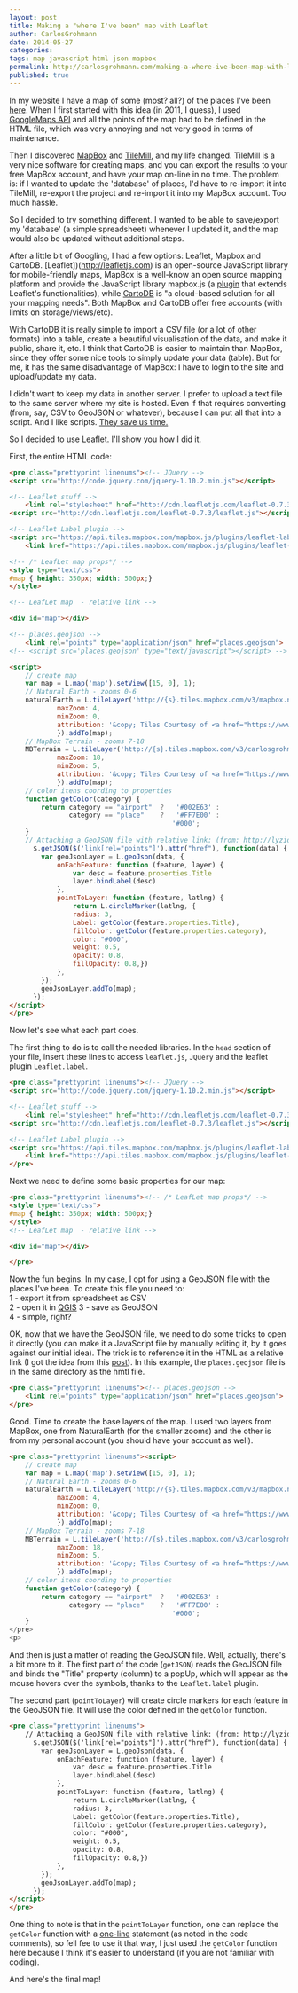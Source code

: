 ```yaml
---
layout: post
title: Making a "where I've been" map with Leaflet
author: CarlosGrohmann
date: 2014-05-27
categories: 
tags: map javascript html json mapbox 
permalink: http://carlosgrohmann.com/making-a-where-ive-been-map-with-leaflet/
published: true
---
```


In my website I have a map of some (most? all?) of the places I've been [here](http://carlosgrohmann.com/gmaps.html). When I first started with this idea (in 2011, I guess), I used [GoogleMaps API](https://developers.google.com/maps/) and all the points of the map had to be defined in the HTML file, which was very annoying and not very good in terms of maintenance.  

Then I discovered [MapBox](https://www.mapbox.com) and [TileMill](https://www.mapbox.com/tilemill/), and my life changed. TileMill is a very nice software for creating maps, and you can export the results to your free MapBox account, and have your map on-line in no time. The problem is: if I wanted to update the 'database' of places, I'd have to re-import it into TileMill, re-export the project and re-import it into my MapBox account. Too much hassle.  

So I decided to try something different. I wanted to be able to save/export my 'database' (a simple spreadsheet) whenever I updated it, and the map would also be updated without additional steps.  

After a little bit of Googling, I had a few options: Leaflet, Mapbox and CartoDB. [Leaflet])(http://leafletjs.com) is an open-source JavaScript library for mobile-friendly maps, MapBox is a well-know an open source mapping platform and provide the JavaScript library mapbox.js (a [plugin](https://www.mapbox.com/help/mapboxjs-a-leaflet-plugin/) that extends Leaflet's functionalities), while [CartoDB](https://cartodb.com) is "a cloud-based solution for all your mapping needs". Both MapBox and CartoDB offer free accounts (with limits on storage/views/etc).  

With CartoDB it is really simple to import a CSV file (or a lot of other formats) into a table, create a beautiful visualisation of the data, and make it public, share it, etc. I think that CartoDB is easier to maintain than MapBox, since they offer some nice tools to simply update your data (table). But for me, it has the same disadvantage of MapBox: I have to login to the site and upload/update my data.  

I didn't want to keep my data in another server. I prefer to upload a text file to the same server where my site is hosted. Even if that requires converting (from, say, CSV to GeoJSON or whatever), because I can put all that into a script. And I like scripts. <a title="Obligatory XKCD mention" href="http://xkcd.com/1319/" target="_blank">They save us time.</a>  

So I decided to use Leaflet. I'll show you how I did it.  

First, the entire HTML code:  

```html
<pre class="prettyprint linenums"><!-- JQuery -->
<script src="http://code.jquery.com/jquery-1.10.2.min.js"></script>

<!-- Leaflet stuff -->
    <link rel="stylesheet" href="http://cdn.leafletjs.com/leaflet-0.7.3/leaflet.css">
<script src="http://cdn.leafletjs.com/leaflet-0.7.3/leaflet.js"></script>

<!-- Leaflet Label plugin -->
<script src="https://api.tiles.mapbox.com/mapbox.js/plugins/leaflet-label/v0.2.1/leaflet.label.js"></script>
    <link href="https://api.tiles.mapbox.com/mapbox.js/plugins/leaflet-label/v0.2.1/leaflet.label.css" rel="stylesheet">

<!-- /* LeafLet map props*/ -->
<style type="text/css">
#map { height: 350px; width: 500px;}
</style>

<!-- LeafLet map  - relative link -->

<div id="map"></div>

<!-- places.geojson -->
    <link rel="points" type="application/json" href="places.geojson">
<!-- <script src='places.geojson' type="text/javascript"></script> -->

<script>
    // create map
    var map = L.map('map').setView([15, 0], 1);
    // Natural Earth - zooms 0-6
    naturalEarth = L.tileLayer('http://{s}.tiles.mapbox.com/v3/mapbox.natural-earth-2/{z}/{x}/{y}.png', {
            maxZoom: 4,
            minZoom: 0,
            attribution: '&copy; Tiles Courtesy of <a href="https://www.mapbox.com" title="MapBox" target="_blank">MapBox</a>',
            }).addTo(map);
    // MapBox Terrain - zooms 7-18
    MBTerrain = L.tileLayer('http://{s}.tiles.mapbox.com/v3/carlosgrohmann.ibb4756i/{z}/{x}/{y}.png', {
            maxZoom: 18,
            minZoom: 5,
            attribution: '&copy; Tiles Courtesy of <a href="https://www.mapbox.com" title="MapBox" target="_blank">MapBox</a>',
            }).addTo(map);                
    // color itens coording to properties
    function getColor(category) {
        return category == "airport"  ?   '#002E63' : 
               category == "place"    ?   '#FF7E00' :
                                         '#000';
    }
    // Attaching a GeoJSON file with relative link: (from: http://lyzidiamond.com/posts/osgeo-august-meeting/)
      $.getJSON($('link[rel="points"]').attr("href"), function(data) {
        var geoJsonLayer = L.geoJson(data, {
            onEachFeature: function (feature, layer) {
                var desc = feature.properties.Title
                layer.bindLabel(desc)
            },
            pointToLayer: function (feature, latlng) {
                return L.circleMarker(latlng, {
                radius: 3,
                Label: getColor(feature.properties.Title), 
                fillColor: getColor(feature.properties.category), 
                color: "#000",
                weight: 0.5,
                opacity: 0.8,
                fillOpacity: 0.8,})
            },
        });
        geoJsonLayer.addTo(map);
      });
</script>
</pre>
```

Now let's see what each part does.

The first thing to do is to call the needed libraries. In the `head` section of your file, insert these lines to access `leaflet.js`, `JQuery` and the leaflet plugin `Leaflet.label`.

```html
<pre class="prettyprint linenums"><!-- JQuery -->
<script src="http://code.jquery.com/jquery-1.10.2.min.js"></script>

<!-- Leaflet stuff -->
    <link rel="stylesheet" href="http://cdn.leafletjs.com/leaflet-0.7.3/leaflet.css">
<script src="http://cdn.leafletjs.com/leaflet-0.7.3/leaflet.js"></script>

<!-- Leaflet Label plugin -->
<script src="https://api.tiles.mapbox.com/mapbox.js/plugins/leaflet-label/v0.2.1/leaflet.label.js"></script>
    <link href="https://api.tiles.mapbox.com/mapbox.js/plugins/leaflet-label/v0.2.1/leaflet.label.css" rel="stylesheet">
</pre>
```

Next we need to define some basic properties for our map:  

```html
<pre class="prettyprint linenums"><!-- /* LeafLet map props*/ -->
<style type="text/css">
#map { height: 350px; width: 500px;}
</style>
<!-- LeafLet map  - relative link -->

<div id="map"></div>

</pre>
```

Now the fun begins. In my case, I opt for using a GeoJSON file with the places I've been. To create this file you need to:  
1 - export it from spreadsheet as CSV  
2 - open it in [QGIS](https://www.qgis.org)
3 - save as GeoJSON  
4 - simple, right?  

OK, now that we have the GeoJSON file, we need to do some tricks to open it directly (you can make it a JavaScript file by manually editing it, by it goes against our initial idea). The trick is to reference it in the HTML as a relative link (I got the idea from this [post](http://lyzidiamond.com/posts/osgeo-august-meeting/)). In this example, the `places.geojson` file is in the same directory as the hmtl file.  

```html
<pre class="prettyprint linenums"><!-- places.geojson -->
    <link rel="points" type="application/json" href="places.geojson">
</pre>
```

Good. Time to create the base layers of the map. I used two layers from MapBox, one from NaturalEarth (for the smaller zooms) and the other is from my personal account (you should have your account as well).  

```html
<pre class="prettyprint linenums"><script>
    // create map
    var map = L.map('map').setView([15, 0], 1);
    // Natural Earth - zooms 0-6
    naturalEarth = L.tileLayer('http://{s}.tiles.mapbox.com/v3/mapbox.natural-earth-2/{z}/{x}/{y}.png', {
            maxZoom: 4,
            minZoom: 0,
            attribution: '&copy; Tiles Courtesy of <a href="https://www.mapbox.com" title="MapBox" target="_blank">MapBox</a>',
            }).addTo(map);
    // MapBox Terrain - zooms 7-18
    MBTerrain = L.tileLayer('http://{s}.tiles.mapbox.com/v3/carlosgrohmann.ibb4756i/{z}/{x}/{y}.png', {
            maxZoom: 18,
            minZoom: 5,
            attribution: '&copy; Tiles Courtesy of <a href="https://www.mapbox.com" title="MapBox" target="_blank">MapBox</a>',
            }).addTo(map);                
    // color itens coording to properties
    function getColor(category) {
        return category == "airport"  ?   '#002E63' : 
               category == "place"    ?   '#FF7E00' :
                                         '#000';
    }
</pre>
<p>
```

And then is just a matter of reading the GeoJSON file. Well, actually, there's a bit more to it. The first part of the code (`getJSON`) reads the GeoJSON file and binds the "Title" property (column) to a popUp, which will appear as the mouse hovers over the symbols, thanks to the `Leaflet.label` plugin.  

The second part (`pointToLayer`) will create circle markers for each feature in the GeoJSON file. It will use the color defined in the `getColor` function.  

```html
<pre class="prettyprint linenums">
    // Attaching a GeoJSON file with relative link: (from: http://lyzidiamond.com/posts/osgeo-august-meeting/)
      $.getJSON($('link[rel="points"]').attr("href"), function(data) {
        var geoJsonLayer = L.geoJson(data, {
            onEachFeature: function (feature, layer) {
                var desc = feature.properties.Title
                layer.bindLabel(desc)
            },
            pointToLayer: function (feature, latlng) {
                return L.circleMarker(latlng, {
                radius: 3,
                Label: getColor(feature.properties.Title), 
                fillColor: getColor(feature.properties.category), 
                color: "#000",
                weight: 0.5,
                opacity: 0.8,
                fillOpacity: 0.8,})
            },
        });
        geoJsonLayer.addTo(map);
      });
</script>
</pre>
```

One thing to note is that in the `pointToLayer` function, one can replace the `getColor` function with a [one-line](http://blog.thematicmapping.org/2012/10/mapping-new-zealand-where-are-hot-and.html) statement (as noted in the code comments), so fell fee to use it that way, I just used the `getColor` function here because I think it's easier to understand (if you are not familiar with coding).  

And here's the final map!  

<!-- JQuery -->
<script src="http://code.jquery.com/jquery-1.10.2.min.js"></script>

<!-- Leaflet stuff -->
<link rel="stylesheet" href="http://cdn.leafletjs.com/leaflet-0.7.3/leaflet.css" />
<script src="http://cdn.leafletjs.com/leaflet-0.7.3/leaflet.js"></script>

<!-- Leaflet Label plugin -->
<script src='https://api.tiles.mapbox.com/mapbox.js/plugins/leaflet-label/v0.2.1/leaflet.label.js'></script>
<link href='https://api.tiles.mapbox.com/mapbox.js/plugins/leaflet-label/v0.2.1/leaflet.label.css' rel='stylesheet' />

<!-- /* LeafLet map props*/ -->
<style type="text/css">
#map { height: 450px; width: 650px;}
</style>

<!-- LeafLet map  - relative link -->
<div id="map"></div>
<!-- places.geojson -->
<link rel="points" type="application/json" href='/places.geojson'>
<!-- <script src='places.geojson' type="text/javascript"></script> -->

<script>
    // create map
    var map = L.map('map').setView([15, 0], 1);
    // Natural Earth - zooms 0-6
    naturalEarth = L.tileLayer('http://{s}.tiles.mapbox.com/v3/mapbox.natural-earth-2/{z}/{x}/{y}.png', {
            maxZoom: 4,
            minZoom: 0,
            attribution: '&copy; Tiles Courtesy of <a href="https://www.mapbox.com" title="MapBox" target="_blank">MapBox</a>',
            }).addTo(map);
    // MapBox Terrain - zooms 7-18
    MBTerrain = L.tileLayer('http://{s}.tiles.mapbox.com/v3/carlosgrohmann.ibb4756i/{z}/{x}/{y}.png', {
            maxZoom: 18,
            minZoom: 5,
            attribution: '&copy; Tiles Courtesy of <a href="https://www.mapbox.com" title="MapBox" target="_blank">MapBox</a>',
            }).addTo(map);                
    // color itens coording to properties
    function getColor(category) {
        return category == "airport"  ?   '#002E63' : 
               category == "place"    ?   '#FF7E00' :
                                         '#000';
    }
    // Attaching a GeoJSON file with relative link: (from: http://lyzidiamond.com/posts/osgeo-august-meeting/)
      $.getJSON($('link[rel="points"]').attr("href"), function(data) {
        var geoJsonLayer = L.geoJson(data, {
            onEachFeature: function (feature, layer) {
                var desc = feature.properties.Title
                layer.bindLabel(desc)
            },
            pointToLayer: function (feature, latlng) {
                return L.circleMarker(latlng, {
                radius: 3,
                Label: getColor(feature.properties.Title), 
                fillColor: getColor(feature.properties.category), 
                color: "#000",
                weight: 0.5,
                opacity: 0.8,
                fillOpacity: 0.8,})
            },
        });
        geoJsonLayer.addTo(map);
      });
</script>
&nbsp;
&nbsp;
&nbsp;

